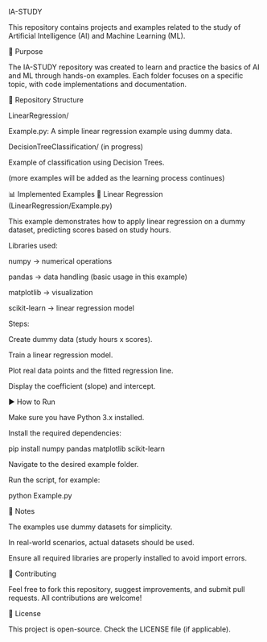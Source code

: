 IA-STUDY

This repository contains projects and examples related to the study of Artificial Intelligence (AI) and Machine Learning (ML).

📌 Purpose

The IA-STUDY repository was created to learn and practice the basics of AI and ML through hands-on examples.
Each folder focuses on a specific topic, with code implementations and documentation.

📂 Repository Structure

LinearRegression/

Example.py: A simple linear regression example using dummy data.

DecisionTreeClassification/ (in progress)

Example of classification using Decision Trees.

(more examples will be added as the learning process continues)

📊 Implemented Examples
🔹 Linear Regression (LinearRegression/Example.py)

This example demonstrates how to apply linear regression on a dummy dataset, predicting scores based on study hours.

Libraries used:

numpy → numerical operations

pandas → data handling (basic usage in this example)

matplotlib → visualization

scikit-learn → linear regression model

Steps:

Create dummy data (study hours x scores).

Train a linear regression model.

Plot real data points and the fitted regression line.

Display the coefficient (slope) and intercept.

▶️ How to Run

Make sure you have Python 3.x installed.

Install the required dependencies:

pip install numpy pandas matplotlib scikit-learn


Navigate to the desired example folder.

Run the script, for example:

python Example.py

📝 Notes

The examples use dummy datasets for simplicity.

In real-world scenarios, actual datasets should be used.

Ensure all required libraries are properly installed to avoid import errors.

🤝 Contributing

Feel free to fork this repository, suggest improvements, and submit pull requests.
All contributions are welcome!

📜 License

This project is open-source. Check the LICENSE file (if applicable).
